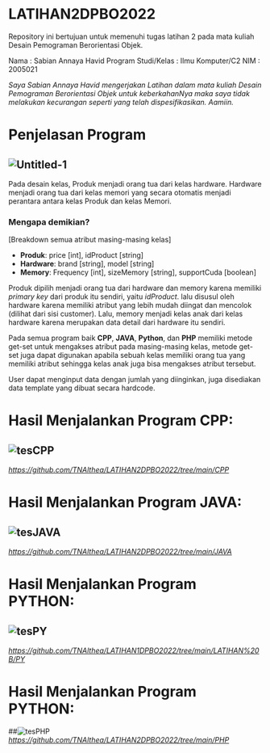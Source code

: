# LATIHAN2DPBO2022
Repository ini bertujuan untuk memenuhi tugas latihan 2 pada mata kuliah Desain Pemograman Berorientasi Objek. 

Nama : Sabian Annaya Havid
Program Studi/Kelas : Ilmu Komputer/C2
NIM : 2005021

*Saya Sabian Annaya Havid mengerjakan Latihan dalam mata kuliah Desain Pemograman Berorientasi Objek untuk keberkahanNya maka saya tidak melakukan kecurangan seperti yang telah dispesifikasikan. Aamiin.*

# Penjelasan Program
## ![Untitled-1](https://user-images.githubusercontent.com/99664611/154848295-eddaf9e2-2afd-4847-bf29-19d27e742fe2.png)

Pada desain kelas, Produk menjadi orang tua dari kelas hardware. Hardware menjadi orang tua dari kelas memori yang secara otomatis menjadi perantara antara kelas Produk dan kelas Memori. 

### Mengapa demikian?
[Breakdown semua atribut masing-masing kelas]
- **Produk**: price [int], idProduct [string]
- **Hardware**: brand [string], model [string]
- **Memory**: Frequency [int], sizeMemory [string], supportCuda [boolean]

Produk dipilih menjadi orang tua dari hardware dan memory karena memiliki *primary key* dari produk itu sendiri, yaitu *idProduct*. lalu disusul oleh hardware karena memiliki atribut yang lebih mudah diingat dan mencolok (dilihat dari sisi customer). Lalu, memory menjadi kelas anak dari kelas hardware karena merupakan data detail dari hardware itu sendiri.

Pada semua program baik **CPP**, **JAVA**, **Python**, dan **PHP** memiliki metode get-set untuk mengakses atribut pada masing-masing kelas, metode get-set juga dapat digunakan apabila sebuah kelas memiliki orang tua yang memiliki atribut sehingga kelas anak juga bisa mengakses atribut tersebut.

User dapat menginput data dengan jumlah yang diinginkan, juga disediakan data template yang dibuat secara hardcode.

# Hasil Menjalankan Program CPP:
## ![tesCPP](https://user-images.githubusercontent.com/99664611/154848315-eaffc3b4-2835-4aee-82d3-017845848b0c.png)
*https://github.com/TNAlthea/LATIHAN2DPBO2022/tree/main/CPP*

# Hasil Menjalankan Program JAVA:
## ![tesJAVA](https://user-images.githubusercontent.com/99664611/154848324-db2e0784-dcff-4e41-8e3b-4d0ab4c99626.png)
*https://github.com/TNAlthea/LATIHAN2DPBO2022/tree/main/JAVA*

# Hasil Menjalankan Program PYTHON:
## ![tesPY](https://user-images.githubusercontent.com/99664611/154850629-3ede3e12-518e-437d-b26d-15a890df72a5.png)
*https://github.com/TNAlthea/LATIHAN1DPBO2022/tree/main/LATIHAN%20B/PY*

# Hasil Menjalankan Program PYTHON:
##![tesPHP](https://user-images.githubusercontent.com/99664611/154853776-f31361f6-649e-4c4a-984a-fcb5bab3070d.png)
*https://github.com/TNAlthea/LATIHAN2DPBO2022/tree/main/PHP*

